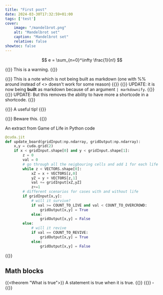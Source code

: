 ```yaml
---
title: "First post"
date: 2024-03-30T17:32:59+01:00
tags: ['test']
cover:
    image: "/mandelbrot.png"
    alt: "Mandelbrot set"
    caption: "Mandelbrot set"
    relative: false
showtoc: false
---
```

$$
e = \sum_{n=0}^\infty \frac{1}{n!}
$$

{{<warning>}}
This is a warning.
{{</warning>}}

{{<note>}}
This is a note which is not being built as markdown (one with %% around instead of <> doesn't work for some reason)
{{</note>}}
{{<note>}}
UPDATE: it is now being **built** as markdown because of an argument `| markdownify`.
{{</note>}}
{{<danger>}}
UPDATE: But this removes the ability to have more a shortcode in a shortcode.
{{</danger>}}


{{<tip>}}
A useful tip!
{{</tip>}}

{{<danger>}}
Beware this.
{{</danger>}}

An extract from Game of Life in Python code

```python
@cuda.jit
def update_board(gridInput:np.ndarray, gridOutput:np.ndarray):
    x,y = cuda.grid(2)
    if x < gridInput.shape[0] and y < gridInput.shape[1]:
        z = 0
        val = 0
        # go through all the neigbouring cells and add 1 for each life
        while z < VECTORS.shape[0]:
            xZ = x + VECTORS[z,0]
            yZ = y + VECTORS[z,1]
            val += gridInput[xZ,yZ]
            z+=1
        # different scenarios for cases with and without life
        if gridInput[x,y]:
            # will it survive?
            if val >= COUNT_TO_LIVE and val < COUNT_TO_OVERCROWD:
                gridOutput[x,y] = True
            else:
                gridOutput[x,y] = False
        else:
            # will it revive
            if val == COUNT_TO_REVIVE:
                gridOutput[x,y] = True
            else:
                gridOutput[x,y] = False
```

{{<youtube d6iQrh2TK98>}}

## Math blocks

{{<theorem "What is true">}}
A statement is true when it is true.
{{</theorem>}}
{{<proof>}}
$\square$
{{</proof>}}
